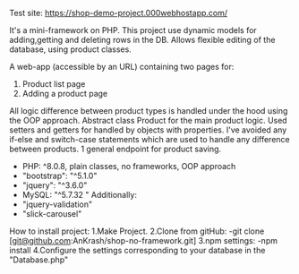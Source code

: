 Test site: https://shop-demo-project.000webhostapp.com/

It's a mini-framework on PHP.
This project use dynamic models for adding,getting and deleting rows in the DB.
Allows flexible editing of the database, using product classes.

A web-app (accessible by an URL) containing two pages for:

1. Product list page
2. Adding a product page

All logic difference between product types is handled under the hood using the OOP approach.
Abstract class Product for the main product logic. Used setters and
getters for handled by objects with properties. I've avoided any if-else and switch-case statements which are used to
handle any difference between products. 1 general endpoint for product saving.

- PHP: ^8.0.8, plain classes, no frameworks, OOP approach
- "bootstrap": "^5.1.0"
- "jquery": "^3.6.0"
- MySQL: "^5.7.32 "
Additionally:
- "jquery-validation"
- "slick-carousel"

How to install project:
1.Make Project.
2.Clone from gitHub:
-git clone [git@github.com:AnKrash/shop-no-framework.git]
3.npm settings:
-npm install
4.Configure the settings corresponding to your database in the "Database.php"
